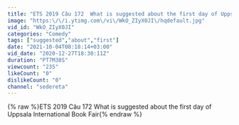```yaml
---
title: "ETS 2019 Câu 172  What is suggested about the first day of Uppsala International Book Fair"
image: "https:\/\/i.ytimg.com\/vi\/WkO_ZIyX0JI\/hqdefault.jpg"
vid_id: "WkO_ZIyX0JI"
categories: "Comedy"
tags: ["suggested","about","first"]
date: "2021-10-04T08:18:14+03:00"
vid_date: "2020-12-27T18:30:11Z"
duration: "PT7M38S"
viewcount: "235"
likeCount: "0"
dislikeCount: "0"
channel: "sedereta"
---
```

{% raw %}ETS 2019 Câu 172  What is suggested about the first day of Uppsala International Book Fair{% endraw %}
